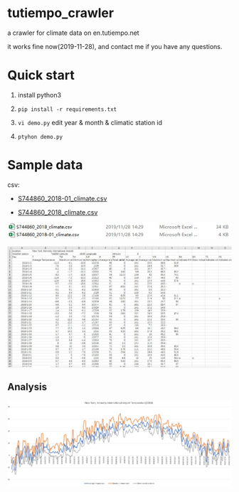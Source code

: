 # tutiempo_crawler

a crawler for climate data on en.tutiempo.net

it works fine now(2019-11-28), and contact me if you have any questions.

# Quick start 

1. install python3

2. `pip install -r requirements.txt`

3. `vi demo.py` edit year & month & climatic station id

4. `ptyhon demo.py`

# Sample data
csv:
- [S744860_2018-01_climate.csv](samples/S744860_2018-01_climate.csv)

- [S744860_2018_climate.csv](samples/S744860_2018_climate.csv)

 ![image](https://github.com/VShawn/tutiempo_crawler/blob/master/README_FILES/csv.jpg)

 ![image](https://github.com/VShawn/tutiempo_crawler/blob/master/README_FILES/data.jpg)

## Analysis

 ![image](https://github.com/VShawn/tutiempo_crawler/blob/master/README_FILES/analysis.jpg)




